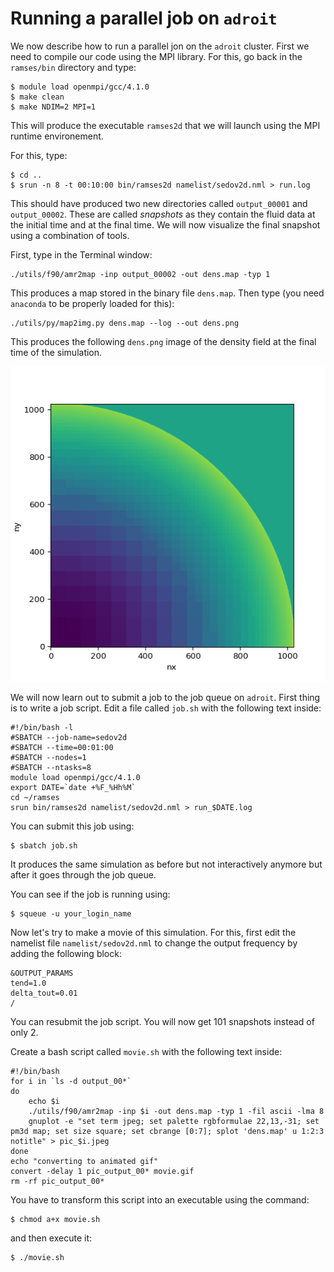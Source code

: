 # Running a parallel job on `adroit`

We now describe how to run a parallel jon on the `adroit` cluster. First we need to compile our code using the MPI library. For this, go back in the `ramses/bin` directory and type:
```
$ module load openmpi/gcc/4.1.0
$ make clean
$ make NDIM=2 MPI=1
```
This will produce the executable `ramses2d` that we will launch using the MPI runtime environement.

For this, type:
```
$ cd ..
$ srun -n 8 -t 00:10:00 bin/ramses2d namelist/sedov2d.nml > run.log
```
This should have produced two new directories called `output_00001` and `output_00002`. These are called _snapshots_ as they contain the fluid data at the initial time and at the final time. We will now visualize the final snapshot using a combination of tools.

First, type in the Terminal window:
```
./utils/f90/amr2map -inp output_00002 -out dens.map -typ 1
```
This produces a map stored in the binary file `dens.map`. Then type (you need `anaconda` to be properly loaded for this):
```
./utils/py/map2img.py dens.map --log --out dens.png
```
This produces the following `dens.png` image of the density field at the final time of the simulation.

![density](dens.png)

We will now learn out to submit a job to the job queue on `adroit`. First thing is to write a job script. Edit a file called `job.sh` with the following text inside:
```
#!/bin/bash -l
#SBATCH --job-name=sedov2d
#SBATCH --time=00:01:00
#SBATCH --nodes=1
#SBATCH --ntasks=8
module load openmpi/gcc/4.1.0
export DATE=`date +%F_%Hh%M`
cd ~/ramses
srun bin/ramses2d namelist/sedov2d.nml > run_$DATE.log
```
You can submit this job using:
```
$ sbatch job.sh
```
It produces the same simulation as before but not interactively anymore but after it goes through the job queue.

You can see
if the job is running using:
```
$ squeue -u your_login_name
```
Now let's try to make a movie of this simulation. For this, first edit the namelist file `namelist/sedov2d.nml` to change the output frequency by adding the following block:
```
&OUTPUT_PARAMS
tend=1.0
delta_tout=0.01
/
```
You can resubmit the job script. You will now get 101 snapshots instead of only 2.

Create a bash script called `movie.sh` with the following text inside:
```
#!/bin/bash
for i in `ls -d output_00*`
do
    echo $i
    ./utils/f90/amr2map -inp $i -out dens.map -typ 1 -fil ascii -lma 8
    gnuplot -e "set term jpeg; set palette rgbformulae 22,13,-31; set pm3d map; set size square; set cbrange [0:7]; splot 'dens.map' u 1:2:3 notitle" > pic_$i.jpeg
done
echo "converting to animated gif"
convert -delay 1 pic_output_00* movie.gif
rm -rf pic_output_00*
```
You have to transform this script into an executable using the command:
```
$ chmod a+x movie.sh
```
and then execute it:
```
$ ./movie.sh
```

